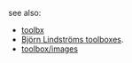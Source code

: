see also:

- [toolbx](https://github.com/containers/toolbox)
- [Björn Lindströms toolboxes](https://gitlab.com/bkhl/toolboxes).
- [toolbox/images](https://github.com/toolbx-images/images)